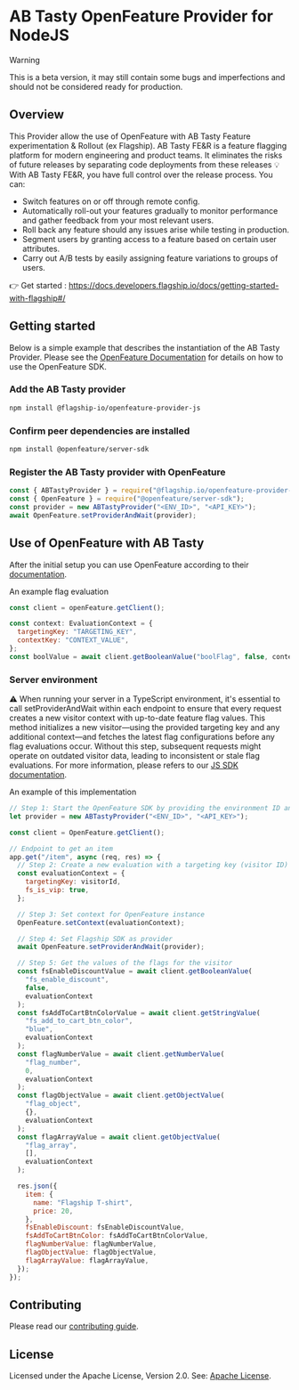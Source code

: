 # AB Tasty OpenFeature Provider for NodeJS

> [!WARNING]
> This is a beta version, it may still contain some bugs and imperfections and should not be considered ready for production.

## Overview

This Provider allow the use of OpenFeature with AB Tasty Feature experimentation & Rollout (ex Flagship). AB Tasty FE&R is a feature flagging platform for modern engineering and product teams. It eliminates the risks of future releases by separating code deployments from these releases :bulb: With AB Tasty FE&R, you have full control over the release process. You can:
​

- Switch features on or off through remote config.
- Automatically roll-out your features gradually to monitor performance and gather feedback from your most relevant users.
- Roll back any feature should any issues arise while testing in production.
- Segment users by granting access to a feature based on certain user attributes.
- Carry out A/B tests by easily assigning feature variations to groups of users.

👉 Get started : https://docs.developers.flagship.io/docs/getting-started-with-flagship#/

## Getting started

Below is a simple example that describes the instantiation of the AB Tasty Provider. Please see the [OpenFeature Documentation](https://docs.openfeature.dev/docs/reference/concepts/evaluation-api) for details on how to use the OpenFeature SDK.

### Add the AB Tasty provider

```sh
npm install @flagship-io/openfeature-provider-js
```

### Confirm peer dependencies are installed

```sh
npm install @openfeature/server-sdk
```

### Register the AB Tasty provider with OpenFeature

```js
const { ABTastyProvider } = require("@flagship.io/openfeature-provider-js");
const { OpenFeature } = require("@openfeature/server-sdk");
const provider = new ABTastyProvider("<ENV_ID>", "<API_KEY>");
await OpenFeature.setProviderAndWait(provider);
```

## Use of OpenFeature with AB Tasty

After the initial setup you can use OpenFeature according to their [documentation](https://openfeature.dev/docs/reference/concepts/evaluation-api).

An example flag evaluation

```js
const client = openFeature.getClient();

const context: EvaluationContext = {
  targetingKey: "TARGETING_KEY",
  contextKey: "CONTEXT_VALUE",
};
const boolValue = await client.getBooleanValue("boolFlag", false, context);
```

### Server environment

:warning: When running your server in a TypeScript environment, it's essential to call setProviderAndWait within each endpoint to ensure that every request creates a new visitor context with up-to-date feature flag values. This method initializes a new visitor—using the provided targeting key and any additional context—and fetches the latest flag configurations before any flag evaluations occur. Without this step, subsequent requests might operate on outdated visitor data, leading to inconsistent or stale flag evaluations. For more information, please refers to our [JS SDK documentation](https://docs.developers.flagship.io/docs/javascript#/).

An example of this implementation

```js
// Step 1: Start the OpenFeature SDK by providing the environment ID and API key
let provider = new ABTastyProvider("<ENV_ID>", "<API_KEY>");

const client = OpenFeature.getClient();

// Endpoint to get an item
app.get("/item", async (req, res) => {
  // Step 2: Create a new evaluation with a targeting key (visitor ID) and visitor context
  const evaluationContext = {
    targetingKey: visitorId,
    fs_is_vip: true,
  };

  // Step 3: Set context for OpenFeature instance
  OpenFeature.setContext(evaluationContext);

  // Step 4: Set Flagship SDK as provider
  await OpenFeature.setProviderAndWait(provider);

  // Step 5: Get the values of the flags for the visitor
  const fsEnableDiscountValue = await client.getBooleanValue(
    "fs_enable_discount",
    false,
    evaluationContext
  );
  const fsAddToCartBtnColorValue = await client.getStringValue(
    "fs_add_to_cart_btn_color",
    "blue",
    evaluationContext
  );
  const flagNumberValue = await client.getNumberValue(
    "flag_number",
    0,
    evaluationContext
  );
  const flagObjectValue = await client.getObjectValue(
    "flag_object",
    {},
    evaluationContext
  );
  const flagArrayValue = await client.getObjectValue(
    "flag_array",
    [],
    evaluationContext
  );

  res.json({
    item: {
      name: "Flagship T-shirt",
      price: 20,
    },
    fsEnableDiscount: fsEnableDiscountValue,
    fsAddToCartBtnColor: fsAddToCartBtnColorValue,
    flagNumberValue: flagNumberValue,
    flagObjectValue: flagObjectValue,
    flagArrayValue: flagArrayValue,
  });
});
```

## Contributing

Please read our [contributing guide](./CONTRIBUTING.md).

## License

Licensed under the Apache License, Version 2.0. See: [Apache License](http://www.apache.org/licenses/).
